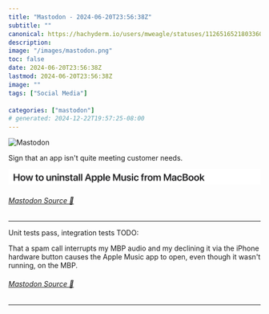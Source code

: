 ```yaml
---
title: "Mastodon - 2024-06-20T23:56:38Z"
subtitle: ""
canonical: https://hachyderm.io/users/mweagle/statuses/112651652180336002
description:
image: "/images/mastodon.png"
toc: false
date: 2024-06-20T23:56:38Z
lastmod: 2024-06-20T23:56:38Z
image: ""
tags: ["Social Media"]

categories: ["mastodon"]
# generated: 2024-12-22T19:57:25-08:00
---
```

![Mastodon](/images/mastodon.png)

<p>Sign that an app isn&#39;t quite meeting customer needs.</p>

![How to uninstall Apple Music from MacBook](6a28e0fd655950f6.png)

###### [Mastodon Source 🐘](https://hachyderm.io/@mweagle/112651652180336002)

___

<p>Unit tests pass, integration tests TODO:</p><p>That a spam call interrupts my MBP audio and my declining it via the iPhone hardware button causes the Apple Music app to open, even though it wasn&#39;t running, on the MBP.</p>


###### [Mastodon Source 🐘](https://hachyderm.io/@mweagle/112651680313481161)

___
